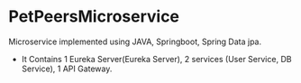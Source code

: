 # PetPeersMicroservice

Microservice implemented using JAVA, Springboot, Spring Data jpa.
- It Contains 1 Eureka Server(Eureka Server), 2 services (User Service, DB Service), 1 API Gateway.
